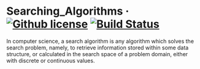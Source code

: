 # Searching_Algorithms &middot; [![Github license](https://img.shields.io/badge/license-Apache%202.0-purple.svg)](https://opensource.org/licenses/Apache-2.0) [![Build Status](https://travis-ci.org/Blahodatny/Searching_Algorithms.svg?branch=master)](https://travis-ci.org/Blahodatny/Searching_Algorithms)

In computer science, a search algorithm is any algorithm which solves the search problem,
namely, to retrieve information stored within some data structure, or calculated in the
search space of a problem domain, either with discrete or continuous values.
